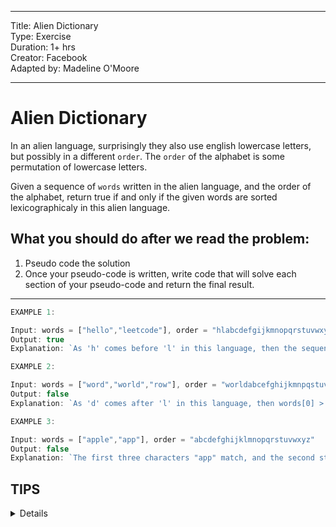 
---
Title: Alien Dictionary <br>
Type: Exercise <br>
Duration: 1+ hrs <br>
Creator: Facebook<br>
Adapted by: Madeline O'Moore<br>

---

# Alien Dictionary

In an alien language, surprisingly they also use english lowercase letters, but possibly in a different `order`. The `order` of the alphabet is some permutation of lowercase letters.

Given a sequence of `words` written in the alien language, and the order of the alphabet, return true if and only if the given words are sorted lexicographicaly in this alien language.

## What you should do after we read the problem:

1. Pseudo code the solution
2. Once your pseudo-code is written, write code that will solve each section of your pseudo-code and return the final result.

<hr>

```js
EXAMPLE 1:

Input: words = ["hello","leetcode"], order = "hlabcdefgijkmnopqrstuvwxyz"
Output: true
Explanation: `As 'h' comes before 'l' in this language, then the sequence is sorted.`

```

```js
EXAMPLE 2:

Input: words = ["word","world","row"], order = "worldabcefghijkmnpqstuvxyz"
Output: false
Explanation: `As 'd' comes after 'l' in this language, then words[0] > words[1], hence the sequence is unsorted.`
```

```js
EXAMPLE 3:

Input: words = ["apple","app"], order = "abcdefghijklmnopqrstuvwxyz"
Output: false
Explanation: `The first three characters "app" match, and the second string is shorter (in size.) According to lexicographical rules "apple" > "app", because 'l' > '∅', where '∅' is defined as the blank character which is less than any other character (More info).`
```


## TIPS
<details>
1. Could you do this iteratively?
<br>
2. Do you need to check each word against the next? What would be the false case between each word? 
</details>
